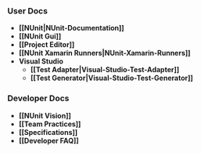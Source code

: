 ### User Docs

* **[[NUnit|NUnit-Documentation]]**
* **[[NUnit Gui]]**
* **[[Project Editor]]**
* **[[NUnit Xamarin Runners|NUnit-Xamarin-Runners]]**
* **Visual Studio**
  * **[[Test Adapter|Visual-Studio-Test-Adapter]]**
  * **[[Test Generator|Visual-Studio-Test-Generator]]**

### Developer Docs

* **[[NUnit Vision]]**
* **[[Team Practices]]**
* **[[Specifications]]**
* **[[Developer FAQ]]**
